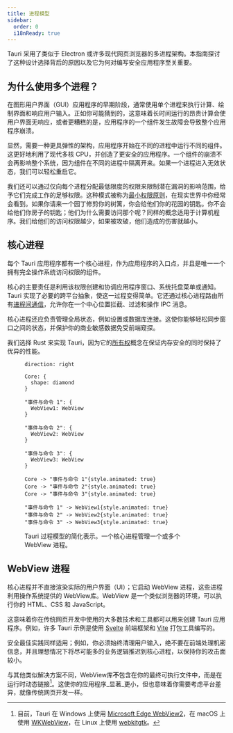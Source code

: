 ```yaml
---
title: 进程模型
sidebar:
  order: 0
  i18nReady: true
---
```


Tauri 采用了类似于 Electron 或许多现代网页浏览器的多进程架构。本指南探讨了这种设计选择背后的原因以及它为何对编写安全应用程序至关重要。

## 为什么使用多个进程？

在图形用户界面（GUI）应用程序的早期阶段，通常使用单个进程来执行计算、绘制界面和响应用户输入。正如你可能猜到的，这意味着长时间运行的昂贵计算会使用户界面无响应，或者更糟糕的是，应用程序的一个组件发生故障会导致整个应用程序崩溃。

显然，需要一种更具弹性的架构，应用程序开始在不同的进程中运行不同的组件。这更好地利用了现代多核 CPU，并创造了更安全的应用程序。一个组件的崩溃不会再影响整个系统，因为组件在不同的进程中隔离开来。如果一个进程进入无效状态，我们可以轻松重启它。

我们还可以通过仅向每个进程分配最低限度的权限来限制潜在漏洞的影响范围，给予它们完成工作的足够权限。这种模式被称为[最小权限原则]，在现实世界中你经常会看到。如果你请来一个园丁修剪你的树篱，你会给他们你的花园的钥匙。你不会给他们你房子的钥匙；他们为什么需要访问那个呢？同样的概念适用于计算机程序。我们给他们的访问权限越少，如果被攻破，他们造成的伤害就越小。

## 核心进程

每个 Tauri 应用程序都有一个核心进程，作为应用程序的入口点，并且是唯一一个拥有完全操作系统访问权限的组件。

核心的主要责任是利用该权限创建和协调应用程序窗口、系统托盘菜单或通知。Tauri 实现了必要的跨平台抽象，使这一过程变得简单。它还通过核心进程路由所有[进程间通信]，允许你在一个中心位置拦截、过滤和操作 IPC 消息。

核心进程还应负责管理全局状态，例如设置或数据库连接。这使你能够轻松同步窗口之间的状态，并保护你的商业敏感数据免受前端窥探。

我们选择 Rust 来实现 Tauri，因为它的[所有权]概念在保证内存安全的同时保持了优异的性能。

<figure>

```d2 sketch pad=50
direction: right

Core: {
  shape: diamond
}

"事件与命令 1": {
  WebView1: WebView
}

"事件与命令 2": {
  WebView2: WebView
}

"事件与命令 3": {
  WebView3: WebView
}

Core -> "事件与命令 1"{style.animated: true}
Core -> "事件与命令 2"{style.animated: true}
Core -> "事件与命令 3"{style.animated: true}

"事件与命令 1" -> WebView1{style.animated: true}
"事件与命令 2" -> WebView2{style.animated: true}
"事件与命令 3" -> WebView3{style.animated: true}
```

<figcaption>Tauri 过程模型的简化表示。一个核心进程管理一个或多个 WebView 进程。</figcaption>
</figure>

## WebView 进程

核心进程并不直接渲染实际的用户界面（UI）；它启动 WebView 进程，这些进程利用操作系统提供的 WebView库。WebView 是一个类似浏览器的环境，可以执行你的 HTML、CSS 和 JavaScript。

这意味着你在传统网页开发中使用的大多数技术和工具都可以用来创建 Tauri 应用程序。例如，许多 Tauri 示例是使用 [Svelte] 前端框架和 [Vite] 打包工具编写的。

安全最佳实践同样适用；例如，你必须始终清理用户输入，绝不要在前端处理机密信息，并且理想情况下将尽可能多的业务逻辑推迟到核心进程，以保持你的攻击面较小。

与其他类似解决方案不同，WebView库**不**包含在你的最终可执行文件中，而是在运行时动态链接[^1]。这使你的应用程序_显著_更小，但也意味着你需要考虑平台差异，就像传统网页开发一样。

[^1]:
    目前，Tauri 在 Windows 上使用 [Microsoft Edge WebView2]，在 macOS 上使用 [WKWebView]，在 Linux 上使用 [webkitgtk]。

[最小权限原则]: https://zh.wikipedia.org/wiki/%E6%9C%80%E5%B0%8F%E6%9D%83%E9%99%90%E5%8E%9F%E5%88%99
[进程间通信]: /zh-cn/concept/inter-process-communication/
[所有权]: https://doc.rust-lang.org/book/ch04-01-what-is-ownership.html
[Microsoft Edge WebView2]: https://docs.microsoft.com/en-us/microsoft-edge/webview2/
[WKWebView]: https://developer.apple.com/documentation/webkit/wkwebview
[webkitgtk]: https://webkitgtk.org
[Svelte]: https://svelte.dev/
[Vite]: https://vitejs.dev/